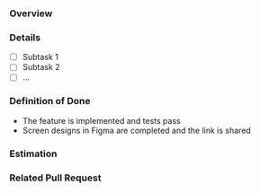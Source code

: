 ### **Overview**

<!-- Briefly describe what this task will accomplish. -->

### **Details**

<!-- Describe the specific work to be done and any points to consider. -->

- [ ] Subtask 1
- [ ] Subtask 2
- [ ] ...

### **Definition of Done**

<!-- Concretely describe the conditions under which this task is considered "done". -->

- The feature is implemented and tests pass
- Screen designs in Figma are completed and the link is shared

### **Estimation**

<!-- Describe the approximate time required for this task (e.g., 1h, 2h, 0.5d).
※ This is only a rough estimate.
※ Optional. -->

### **Related Pull Request**

<!-- If there is a Pull Request related to this Issue, add the link here.
Example: #PR-number
※ Optional. -->
